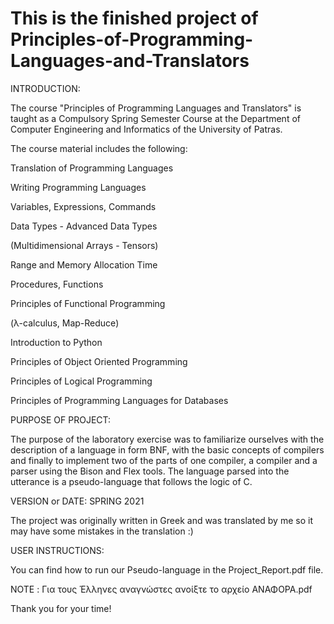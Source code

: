 # This is the finished project of Principles-of-Programming-Languages-and-Translators

INTRODUCTION:

The course "Principles of Programming Languages and Translators" is taught as a Compulsory Spring Semester Course at the Department of Computer Engineering and Informatics of the University of Patras.
 
The course material includes the following:

Translation of Programming Languages

Writing Programming Languages

Variables, Expressions, Commands

Data Types - Advanced Data Types

(Multidimensional Arrays - Tensors)

Range and Memory Allocation Time

Procedures, Functions

Principles of Functional Programming

(λ-calculus, Map-Reduce)

Introduction to Python

Principles of Object Oriented Programming

Principles of Logical Programming

Principles of Programming Languages for Databases

PURPOSE OF PROJECT:

The purpose of the laboratory exercise was to familiarize ourselves with the description of a language in form
BNF, with the basic concepts of compilers and finally to implement two of the parts of one
compiler, a compiler and a parser using the Bison and Flex tools.
The language parsed into the utterance is a pseudo-language that follows the logic of C.

VERSION or DATE: SPRING 2021

The project was originally written in Greek and was translated by me so it may have some mistakes in the translation :)

USER INSTRUCTIONS:

You can find how to run our Pseudo-language in the Project_Report.pdf file.

NOTE : Για τους Έλληνες αναγνώστες ανοίξτε το αρχείο ΑΝΑΦΟΡΑ.pdf

Thank you for your time!
